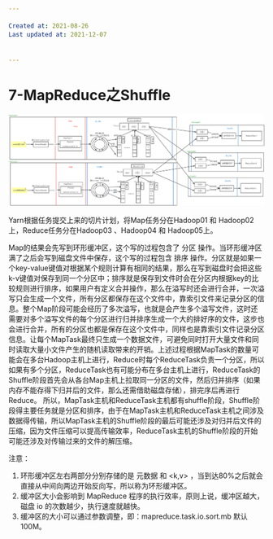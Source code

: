 ```yaml
---

Created at: 2021-08-26
Last updated at: 2021-12-07


---
```


# 7-MapReduce之Shuffle


![Snipaste_2021-09-23_11-16-43.png](./_resources/7-MapReduce之Shuffle.resources/Snipaste_2021-09-23_11-16-43.png)

Yarn根据任务提交上来的切片计划，将Map任务分在Hadoop01 和 Hadoop02 上，Reduce任务分在Hadoop03 、Hadoop04 和 Hadoop05上。

Map的结果会先写到环形缓冲区，这个写的过程包含了 分区 操作。当环形缓冲区满了之后会写到磁盘文件中保存，这个写的过程包含 排序 操作。分区就是如果一个key-value键值对根据某个规则计算有相同的结果，那么在写到磁盘时会把这些k-v键值对保存到同一个分区中；排序就是保存到文件时会在分区内根据key的比较规则进行排序，如果用户有定义合并操作，那么在溢写时还会进行合并，一次溢写只会生成一个文件，所有分区都保存在这个文件中，靠索引文件来记录分区的信息。整个Map阶段可能会经历了多次溢写，也就是会产生多个溢写文件，这时还需要对多个溢写文件的每个分区进行归并排序生成一个大的排好序的文件，这步也会进行合并，所有的分区也都是保存在这个文件中，同样也是靠索引文件记录分区信息。让每个MapTask最终只生成一个数据文件，可避免同时打开大量文件和同时读取大量小文件产生的随机读取带来的开销。上述过程根据MapTask的数量可能会在多台Hadoop主机上进行，Reduce时每个ReduceTask负责一个分区，所以如果有多个分区，ReduceTask也有可能分布在多台主机上进行，ReduceTask的Shuffle阶段首先会从各台Map主机上拉取同一分区的文件，然后归并排序（如果内存不能存得下归并后的文件，那么还需借助磁盘存储），排完序后再进行Reduce。
所以，MapTask主机和ReduceTask主机都有shuffle阶段，Shuffle阶段得主要任务就是分区和排序，由于在MapTask主机和ReduceTask主机之间涉及数据得传输，所以MapTask主机的Shuffle阶段的最后可能还涉及对归并后文件的压缩，因为文件压缩可以提高传输效率，ReduceTask主机的Shuffle阶段的开始可能还涉及对传输过来的文件的解压缩。

注意：

1. 环形缓冲区左右两部分分别存储的是 元数据 和 <k,v> ，当到达80%之后就会直接从中间向两边开始反向写，所以称为环形缓冲区。
2. 缓冲区大小会影响到 MapReduce 程序的执行效率，原则上说，缓冲区越大，磁盘 io 的次数越少，执行速度就越快。
3. 缓冲区的大小可以通过参数调整，即：mapreduce.task.io.sort.mb 默认 100M。


